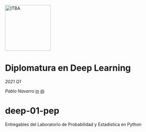 <img src=https://www.itba.edu.ar/wp-content/uploads/2020/03/Marca-ITBA-Color-ALTA.png alt="ITBA" width="150"/>

# Diplomatura en Deep Learning

_2021 Q1_

_Pablo Navarro_ [in](https://www.linkedin.com/in/pablo-r-navarro) [@](mailto:pablo.r.navarro@outlook.com)

# deep-01-pep
Entregables del Laboratorio de Probabilidad y Estadística en Python
